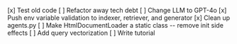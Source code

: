 [x] Test old code
[ ] Refactor away tech debt
    [ ] Change LLM to GPT-4o
    [x] Push env variable validation to indexer, retriever, and generator
    [x] Clean up agents.py
    [ ] Make HtmlDocumentLoader a static class -- remove init side effects
[ ] Add query vectorization
[ ] Write tutorial